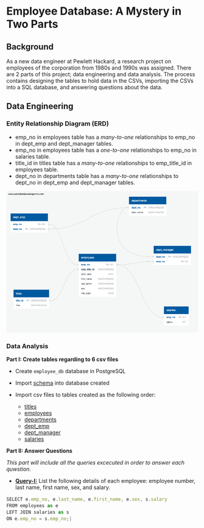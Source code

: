 # Employee Database: A Mystery in Two Parts

## Background

As a new data engineer at Pewlett Hackard, a research project on employees of the corporation from 1980s and 1990s was assigned. There are 2 parts of this project; data engineering and data analysis. The process contains designing the tables to hold data in the CSVs, importing the CSVs into a SQL database, and answering questions about the data. 

## Data Engineering

### Entity Relationship Diagram (ERD)

- emp_no in employees table has a *many-to-one* relationships to emp_no in dept_emp and dept_manager tables.
- emp_no in employees table has a *one-to-one* relationships to emp_no in salaries table.
- title_id in titles table has a *many-to-one* relationships to emp_title_id in employees table.
- dept_no in departments table has a *many-to-one* relationships to dept_no in dept_emp and dept_manager tables.

![Employee_ERD](Images/employee_DBD.png)

### Data Analysis

**Part I: Create tables regarding to 6 csv files**

- Create `employee_db` database in PostgreSQL 
- Import [schema](EmployeeSQL/employee_schema.sql) into database created
- Import csv files to tables created as the following order:

  * [titles](Resources/titles.csv)
  * [employees](Resources/employees.csv)
  * [departments](Resources/departments.csv)
  * [dept_emp](Resources/dept_emp.csv)
  * [dept_manager](Resources/dept_manager.csv)
  * [salaries](Resources/salaries.csv)

**Part II: Answer Questions**

*This part will include all the queries excecuted in order to answer each quwstion.* 

- [**Query-I:**](EmployeeSQL/Q1.sql) List the following details of each employee: employee number, last name, first name, sex, and salary.

```javascript
SELECT e.emp_no, e.last_name, e.first_name, e.sex, s.salary
FROM employees as e
LEFT JOIN salaries as s
ON e.emp_no = s.emp_no;|
```

